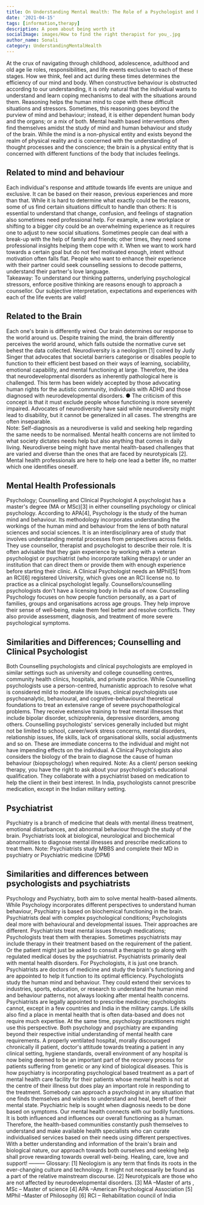 ```yaml
---  
title: On Understanding Mental Health: The Role of a Psychologist and Psychiatrists
date: '2021-04-15'  
tags: [information,therapy]  
description: A poem about being worth it  
socialImage: images/How to find the right therapist for you_.jpg
author_name: Sonali
category: UnderstandingMentalHealth
---  
```


At the crux of navigating through childhood, adolescence, adulthood and old age lie roles, responsibilities, and life events exclusive to each of these stages. How we think, feel and act during these times determines the efficiency of our mind and body. When constructive behaviour is obstructed according to our understanding, it is only natural that the individual wants to understand and learn coping mechanisms to deal with the situations around them. Reasoning helps the human mind to cope with these difficult situations and stressors. Sometimes, this reasoning goes beyond the purview of mind and behaviour; instead, it is either dependent human body and the organs; or a mix of both. 
Mental health based interventions often find themselves amidst the study of mind and human behaviour and study of the brain. 
While the mind is a non-physical entity and exists beyond the realm of physical reality and is concerned with the understanding of thought processes and the conscience; the brain is a physical entity that is concerned with different functions of the body that includes feelings. 
## Related to mind and behaviour
Each individual's response and attitude towards life events are unique and exclusive. It can be based on their reason, previous experiences and more than that. While it is hard to determine what exactly could be the reasons, some of us find certain situations difficult to handle than others:
It is essential to understand that change, confusion, and feelings of stagnation also sometimes need professional help. For example, a new workplace or shifting to a bigger city could be an overwhelming experience as it requires one to adjust to new social situations. 
Sometimes people can deal with a break-up with the help of family and friends; other times, they need some professional insights helping them cope with it. 
When we want to work hard towards a certain goal but do not feel motivated enough, intent without motivation often falls flat. 
People who want to enhance their experience with their partner could seek counselling sessions to decode patterns, understand their partner's love language.                                                             
Takeaway: To understand our thinking patterns, underlying psychological stressors, enforce positive thinking are reasons enough to approach a counsellor.  Our subjective interpretation, expectations and experiences with each of the life events are valid! 
## Related to the Brain
Each one's brain is differently wired. Our brain determines our response to the world around us. Despite training the mind, the brain differently perceives the world around, which falls outside the normative curve set behest the data collected.
Neurodiversity is a neologism [1] coined by Judy Singer that advocates that societal barriers categorise or disables people to function to their efficient best based on their ways of learning, sociability, emotional capability, and mental functioning at large. Therefore, the idea that neurodevelopmental disorders as inherently pathological here is challenged.  This term has been widely accepted by those advocating human rights for the autistic community, individuals with ADHD and those diagnosed with neurodevelopmental disorders. 
●	The criticism of this concept is that it must exclude people whose functioning is more severely impaired. Advocates of neurodiversity have said while neurodiversity might lead to disability, but it cannot be generalized in all cases. The strengths are often inseparable.                               
Note: Self-diagnosis as a neurodiverse is valid and seeking help regarding the same needs to be normalised. Mental health concerns are not limited to what society dictates needs help but also anything that comes in daily living. Neurodiverse being might have mental health-based challenges that are varied and diverse than the ones that are faced by neurotypicals [2].
Mental health professionals are here to help one lead a better life, no matter which one identifies oneself. 
## Mental Health Professionals
Psychology; Counselling and Clinical Psychologist 
A psychologist has a master's degree (MA or MSc)[3] in either counselling psychology or clinical psychology. 
According to APA[4], Psychology is the study of the human mind and behaviour. Its methodology incorporates understanding the workings of the human mind and behaviour from the lens of both natural sciences and social sciences. It is an interdisciplinary area of study that involves understanding mental processes from perspectives across fields. 
They use counsellor, therapist and psychologist to describe their role. It is often advisable that they gain experience by working with a veteran psychologist or psychiatrist (who incorporate talking therapy) or under an institution that can direct them or provide them with enough experience before starting their clinic. 
A Clinical Psychologist needs an MPhil[5] from an RCI[6] registered University, which gives one an RCI license no. to practice as a clinical psychologist legally. Counsellors/counselling psychologists don't have a licensing body in India as of now.
Counselling Psychology focuses on how people function personally, as a part of families, groups and organisations across age groups. They help improve their sense of well‐being, make them feel better and resolve conflicts. They also provide assessment, diagnosis, and treatment of more severe psychological symptoms.
## Similarities and Differences; Counselling and Clinical Psychologist 
Both Counselling psychologists and clinical psychologists are employed in similar settings such as university and college counselling centres, community health clinics, hospitals, and private practice.
While Counselling psychologists use a person-centred, humanistic approach to resolve what is considered mild to moderate life issues, clinical psychologists use psychoanalytic, behavioural, and cognitive-behavioural theoretical foundations to treat an extensive range of severe psychopathological problems. They receive extensive training to treat mental illnesses that include bipolar disorder, schizophrenia, depressive disorders, among others. 
Counselling psychologists' services generally included but might not be limited to school, career/work stress concerns, mental disorders, relationship issues, life skills, lack of organisational skills, social adjustments and so on. These are immediate concerns to the individual and might not have impending effects on the individual. 
A Clinical Psychologists also considers the biology of the brain to diagnose the cause of human behaviour (biopsychology) when required. 
Note: As a client/ person seeking therapy, you have the right to ask about your psychologist's educational qualification. They collaborate with a psychiatrist based on medication to help the client in their best interest. 
In India, psychologists cannot prescribe medication, except in the Indian military setting. 
## Psychiatrist
Psychiatry is a branch of medicine that deals with mental illness treatment, emotional disturbances, and abnormal behaviour through the study of the brain. Psychiatrists look at biological, neurological and biochemical abnormalities to diagnose mental illnesses and prescribe medications to treat them. 
Note: Psychiatrists study MBBS and complete their MD in psychiatry or Psychiatric medicine (DPM) 
## Similarities and differences between psychologists and psychiatrists
Psychology and Psychiatry, both aim to solve mental health-based ailments. While Psychology incorporates different perspectives to understand human behaviour, Psychiatry is based on biochemical functioning in the brain.
Psychiatrists deal with complex psychological conditions; Psychologists deal more with behavioural and developmental issues. 
Their approaches are different. 
Psychiatrists treat mental issues through medications; Psychologists treat them with therapies. Sometimes psychiatrists may include therapy in their treatment based on the requirement of the patient. Or the patient might just be asked to consult a therapist to go along with regulated medical doses by the psychiatrist. 
Psychiatrists primarily deal with mental health disorders. For Psychologists, it is just one branch. Psychiatrists are doctors of medicine and study the brain's functioning and are appointed to help it function to its optimal efficiency. Psychologists study the human mind and behaviour. They could extend their services to industries, sports, education, or research to understand the human mind and behaviour patterns, not always looking after mental health concerns. 
Psychiatrists are legally appointed to prescribe medicine; psychologists cannot, except in a few countries and India in the military camps.
Life skills also find a place in mental health that is often data-based and does not require much expertise. At the same time, psychology practitioners might use this perspective. Both psychology and psychiatry are expanding beyond their respective initial understanding of mental health care requirements. 
A properly ventilated hospital, morally discouraged chronically ill patient, doctor's attitude towards treating a patient in any clinical setting, hygiene standards, overall environment of any hospital is now being deemed to be an important part of the recovery process for patients suffering from genetic or any kind of biological diseases. This is how psychiatry is incorporating psychological based treatment as a part of mental health care facility for their patients whose mental health is not at the centre of their illness but does play an important role in responding to the treatment. 
 Somebody can approach a psychologist in any situation that one finds themselves and wishes to understand and heal, bereft of their mental state. Psychiatric help is sought when diagnosis needs to be done based on symptoms. 
Our mental health connects with our bodily functions. It is both influenced and influences our overall functioning as a human. Therefore, the health-based communities constantly push themselves to understand and make available health specialists who can curate individualised services based on their needs using different perspectives. 
With a better understanding and information of the brain's brain and biological nature, our approach towards both ourselves and seeking help shall prove rewarding towards overall well-being. Healing, care, love and support!
———
Glossary:
[1] Neologism is any term that finds its roots in the ever-changing culture and technology. It might not necessarily be found as a part of the relative mainstream discourse.
[2] Neurotypicals are those who are not affected by neurodevelopmental disorders.
[3] MA –Master of arts , MSc – Master of science
[4] APA –American Psychological Association
[5] MPhil –Master of Philosophy
[6] RCI – Rehabilitation council of India
